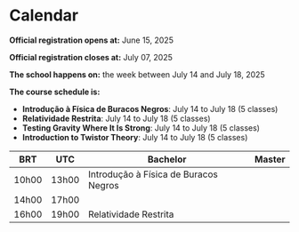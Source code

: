 # Calendar

**Official registration opens at:** June 15, 2025

**Official registration closes at:** July 07, 2025

**The school happens on:** the week between July 14 and July 18, 2025

**The course schedule is:**

* **Introdução à Física de Buracos Negros**: July 14 to July 18 (5 classes)
* **Relatividade Restrita**: July 14 to July 18 (5 classes)
* **Testing Gravity Where It Is Strong**: July 14 to July 18 (5 classes)
* **Introduction to Twistor Theory**: July 14 to July 18 (5 classes)

| BRT   | UTC   | Bachelor             | Master                   |
|-------|-------|----------------------|--------------------------|
| 10h00 | 13h00 | Introdução à Física de Buracos Negros |                          |
| 14h00 | 17h00 |                      |                          |
| 16h00 | 19h00 | Relatividade Restrita |                          |
